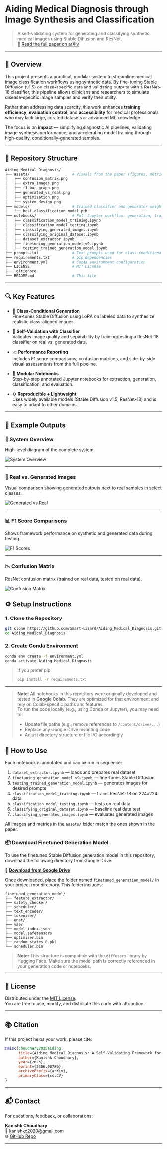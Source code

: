 # Aiding Medical Diagnosis through Image Synthesis and Classification

> A self-validating system for generating and classifying synthetic medical images using Stable Diffusion and ResNet.  
> 📄 [Read the full paper on arXiv](https://arxiv.org/abs/2506.00786)

---

## 📌 Overview

This project presents a practical, modular system to streamline medical image classification workflows using synthetic data. By fine-tuning Stable Diffusion (v1.5) on class-specific data and validating outputs with a ResNet-18 classifier, this pipeline allows clinicians and researchers to simulate disease-specific image samples and verify their utility.

Rather than addressing data scarcity, this work enhances **training efficiency**, **evaluation control**, and **accessibility** for medical professionals who may lack large, curated datasets or advanced ML knowledge.

The focus is on **impact** — simplifying diagnostic AI pipelines, validating image synthesis performance, and accelerating model training through high-quality, conditionally-generated samples.

---

## 📁 Repository Structure

```bash
Aiding_Medical_Diagnosis/
├── assets/                   # Visuals from the paper (figures, metrics, diagrams)
│   ├── confusion_matrix.png
│   ├── extra_images.png
│   ├── f1_bar_graph.png
│   ├── generated_vs_real.png
│   ├── optimization.png
│   └── system_design.png
├── models/                   # Trained classifier and generator weights
│   └── best_classification_model.pth
├── notebooks/                # Full Jupyter workflow: generation, training, testing
│   ├── classification_model_training.ipynb
│   ├── classification_model_testing.ipynb
│   ├── classifying_generated_images.ipynb
│   ├── classifying_original_dataset.ipynb
│   ├── dataset_extractor.ipynb
│   ├── finetuning_generation_model_v9.ipynb
│   └── testing_trained_generation_model.ipynb
├── prompts.txt               # Text prompts used for class-conditional generation
├── requirements.txt          # pip dependencies
├── environment.yml           # Conda environment configuration
├── LICENSE                   # MIT License
├── .gitignore
└── README.md                 # This file
```

---

## 🔍 Key Features

- 🎯 **Class-Conditional Generation**  
  Fine-tunes Stable Diffusion using LoRA on labeled data to synthesize realistic class-aligned images.

- 🧠 **Self-Validation with Classifier**  
  Validates image quality and separability by training/testing a ResNet-18 classifier on real vs. generated data.

- 📈 **Performance Reporting**  
  Includes F1 score comparisons, confusion matrices, and side-by-side visual assessments from the full pipeline.

- 🧪 **Modular Notebooks**  
  Step-by-step annotated Jupyter notebooks for extraction, generation, classification, and evaluation.

- ⚙️ **Reproducible + Lightweight**  
  Uses widely available models (Stable Diffusion v1.5, ResNet-18) and is easy to adapt to other domains.

---

## 🧪 Example Outputs

### 🔧 System Overview  
High-level diagram of the complete system.

![System Overview](assets/system_design.png)

---

### 🎨 Real vs. Generated Images  
Visual comparison showing generated outputs next to real samples in select classes.

![Generated vs Real](assets/extra_images.png)

---

### 📊 F1 Score Comparisons  
Shows framework performance on synthetic and generated data during testing.

![F1 Scores](assets/f1_bar_graph.png)

---

### 📉 Confusion Matrix  
ResNet confusion matrix (trained on real data, tested on real data).

![Confusion Matrix](assets/confusion_matrix.png)

## ⚙️ Setup Instructions

### 1. Clone the Repository

```bash
git clone https://github.com/Smart-Lizard/Aiding_Medical_Diagnosis.git
cd Aiding_Medical_Diagnosis
```

### 2. Create Conda Environment

```bash
conda env create -f environment.yml
conda activate Aiding_Medical_Diagnosis
```

> If you prefer pip:
> ```bash
> pip install -r requirements.txt
> ```

---

> **Note**: All notebooks in this repository were originally developed and tested in **Google Colab**. They are optimized for that environment and rely on Colab-specific paths and features.  
> To run the code locally (e.g., using Conda or Jupyter), you may need to:
> - Update file paths (e.g., remove references to `/content/drive/...`)
> - Replace any Google Drive mounting code
> - Adjust directory structure or file I/O accordingly

## 📓 How to Use

Each notebook is annotated and can be run in sequence:

1. `dataset_extractor.ipynb` — loads and prepares real dataset  
2. `finetuning_generation_model_v9.ipynb` — fine-tunes Stable Diffusion  
3. `testing_trained_generation_model.ipynb` — generates images for desired prompts  
4. `classification_model_training.ipynb` — trains ResNet-18 on 224x224 data
5. `classification_model_testing.ipynb` — tests on real data  
6. `classifying_original_dataset.ipynb` — baseline real data test  
7. `classifying_generated_images.ipynb` — evaluates generated images

All images and metrics in the `assets/` folder match the ones shown in the paper.

### 📦 Download Finetuned Generation Model

To use the finetuned Stable Diffusion generation model in this repository, download the following directory from Google Drive:

**🔗 [Download from Google Drive](https://drive.google.com/drive/folders/13VIp-EQhJa9Ol32P9mIdPVFWf7SooevL?usp=sharing)**

Once downloaded, place the folder named `finetuned_generation_model/` in your project root directory. This folder includes:

```
finetuned_generation_model/
├── feature_extractor/
├── safety_checker/
├── scheduler/
├── text_encoder/
├── tokenizer/
├── unet/
├── vae/
├── model_index.json
├── model.safetensors
├── optimizer.bin
├── random_states_0.pkl
└── scheduler.bin
```

> **Note:** This structure is compatible with the `diffusers` library by Hugging Face. Make sure the model path is correctly referenced in your generation code or notebooks.

---

## 📄 License

Distributed under the [MIT License](LICENSE).  
You are free to use, modify, and distribute this code with attribution.

---

## 📚 Citation

If this project helps your work, please cite:

```bibtex
@misc{choudhary2025aiding,
      title={Aiding Medical Diagnosis: A Self-Validating Framework for Medical Image Synthesis}, 
      author={Kanishk Choudhary},
      year={2025},
      eprint={2506.00786},
      archivePrefix={arXiv},
      primaryClass={cs.CV}
}
```

---

## 📬 Contact

For questions, feedback, or collaborations:

**Kanishk Choudhary**  
📧 kanishkc2020@gmail.com  
🌐 [GitHub Repo](https://github.com/Smart-Lizard/Aiding_Medical_Diagnosis)

---
